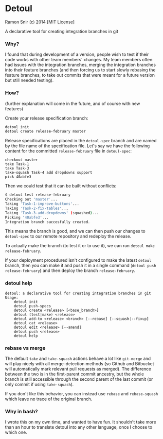 # Detoul

Ramon Snir (c) 2014 [MIT License]

A declarative tool for creating integration branches in git

### Why?

I found that during development of a version, people wish to test if their code works with other team members' changes. My team members often had issues with the integration branches, merging the integration branches into their feature branches (and then forcing us to start slowly rebasing the feature branches, to take out commits that were meant for a future version but still needed testing).

### How?

(further explanation will come in the future, and of course with new features)

Create your release specification branch:
```sh
detoul init
detoul create release-february master
```

Release specifications are placed in the `detoul-spec` branch and are named by the file name of the specification file. Let's say we have the following content for the committed `release-february` file in `detoul-spec`:
```
checkout master
take Task-1
take Task-3
take-squash Task-4 add dropdowns support
pick 40abfe3
```

Then we could test that it can be built without conflicts:
```sh
$ detoul test release-february
Checking out 'master'...
Taking 'Task-1-improve-buttons'...
Taking 'Task-2-fix-tables'...
Taking 'Task-3-add-dropdowns' (squashed)...
Picking '40abfe3'...
Integration branch succesfully created.
```

This means the branch is good, and we can then push our changes to `detoul-spec` to our remote repository and redeploy the release.

To actually make the branch (to test it or to use it), we can run `detoul make release-february`.

If your deployment procedured isn't configured to make the latest `detoul` branch, then you can make it and push it in a single command (`detoul push release-february`) and then deploy the branch `release-february`.

### detoul help

```
detoul: a declarative tool for creating integration branches in git
Usage:
    detoul init
    detoul push-specs
    detoul create <release> [<base_branch>]
    detoul (test|make) <release>
    detoul add-to <release> <branch> [--rebase] [--squash|--fixup]
    detoul cat <release>
    detoul edit <release> [--amend]
    detoul push <release>
    detoul help
```

### rebase vs merge

The default `take` and `take-squash` actions behave a lot like `git-merge` and will play nicely with all merge-detection methods (so Github and Bitbucket will automatically mark relevant pull requests as merged). The difference between the two is in the first-parent commit ancestry, but the whole branch is still accessible through the second parent of the last commit (or only commit if using `take-squash`).

If you don't like this behavior, you can instead use `rebase` and `rebase-squash` which leave no trace of the original branch.

### Why in bash?

I wrote this on my own time, and wanted to have fun. It shouldn't take more than an hour to translate detoul into any other language, once I choose to which one.
